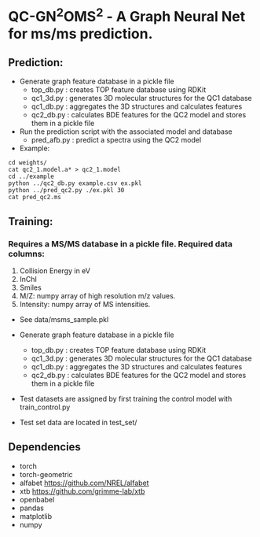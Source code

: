 # QC-GN<sup>2</sup>OMS<sup>2</sup> - A Graph Neural Net for ms/ms prediction.

## Prediction:
- Generate graph feature database in a pickle file
  - top_db.py : creates TOP feature database using RDKit
  - qc1_3d.py : generates 3D molecular structures for the QC1 database
  - qc1_db.py : aggregates the 3D structures and calculates features
  - qc2_db.py : calculates BDE features for the QC2 model and stores them in a pickle file
- Run the prediction script with the associated model and database
  - pred_afb.py : predict a spectra using the QC2 model
- Example:
```
cd weights/
cat qc2_1.model.a* > qc2_1.model
cd ../example
python ../qc2_db.py example.csv ex.pkl
python ../pred_qc2.py ./ex.pkl 30
cat pred_qc2.ms
```

## Training:
### Requires a MS/MS database in a pickle file. Required data columns:
1. Collision Energy in eV
2. InChI
3. Smiles
4. M/Z: numpy array of high resolution m/z values.
5. Intensity: numpy array of MS intensities.
- See data/msms_sample.pkl

- Generate graph feature database in a pickle file
  - top_db.py : creates TOP feature database using RDKit
  - qc1_3d.py : generates 3D molecular structures for the QC1 database
  - qc1_db.py : aggregates the 3D structures and calculates features
  - qc2_db.py : calculates BDE features for the QC2 model and stores them in a pickle file
  
- Test datasets are assigned by first training the control model with train_control.py
- Test set data are located in test_set/

## Dependencies
- torch
- torch-geometric
- alfabet https://github.com/NREL/alfabet
- xtb https://github.com/grimme-lab/xtb
- openbabel
- pandas
- matplotlib
- numpy
